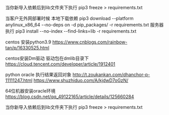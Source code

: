 当你新导入依赖后到lib文件夹下执行 pip3 freeze > requirements.txt

当客户无外网部署时候
本地下载依赖
pip3 download --platform anylinux_x86_64 --no-deps on -d pip_packages/ -r requirements.txt
服务器执行
pip3 install --no-index --find-links=lib -r requirements.txt

centos 安装python3.9
https://www.cnblogs.com/rainbow-tan/p/16330525.html

centos安装Dm驱动
驱动包在dmlib目录下
https://cloud.tencent.com/developer/article/1912401

python oracle 执行结果返回对象
http://t.zoukankan.com/dhanchor-p-11111247.html
https://www.shuzhiduo.com/A/kjdwD7oGzN/


64位机器安装oracle环境
https://blog.csdn.net/qq_49122165/article/details/125660284



当你新导入依赖后到lib文件夹下执行 pip3 freeze > requirements.txt
